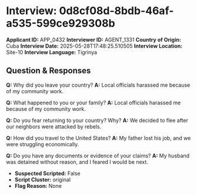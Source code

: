 # Interview: 0d8cf08d-8bdb-46af-a535-599ce929308b
**Applicant ID:** APP_0432
**Interviewer ID:** AGENT_1331
**Country of Origin:** Cuba
**Interview Date:** 2025-05-28T17:48:25.510505
**Interview Location:** Site-10
**Interview Language:** Tigrinya

## Question & Responses

**Q:** Why did you leave your country?
**A:** Local officials harassed me because of my community work.

**Q:** What happened to you or your family?
**A:** Local officials harassed me because of my community work.

**Q:** Do you fear returning to your country? Why?
**A:** We decided to flee after our neighbors were attacked by rebels.

**Q:** How did you travel to the United States?
**A:** My father lost his job, and we were struggling economically.

**Q:** Do you have any documents or evidence of your claims?
**A:** My husband was detained without reason, and I feared I would be next.

- **Suspected Scripted:** False
- **Script Cluster:** original
- **Flag Reason:** None